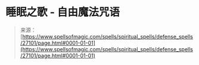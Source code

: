 <!--yml

category: 未分类

date: 2024-06-12 19:15:48

-->

# 睡眠之歌 - 自由魔法咒语

> 来源：[https://www.spellsofmagic.com/spells/spiritual_spells/defense_spells/27101/page.html#0001-01-01](https://www.spellsofmagic.com/spells/spiritual_spells/defense_spells/27101/page.html#0001-01-01)
